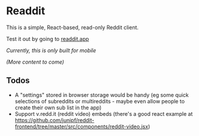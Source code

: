 # Readdit

This is a simple, React-based, read-only Reddit client.

Test it out by going to [readdit.app](https://readdit.app)

*Currently, this is only built for mobile*

*(More content to come)*

## Todos

- A "settings" stored in browser storage would be handy (eg some quick selections of subreddits or multireddits - maybe even allow people to create their own sub list in the app)
- Support v.redd.it (reddit video) embeds (there's a good react example at https://github.com/junipf/reddit-frontend/tree/master/src/components/reddit-video.jsx)
